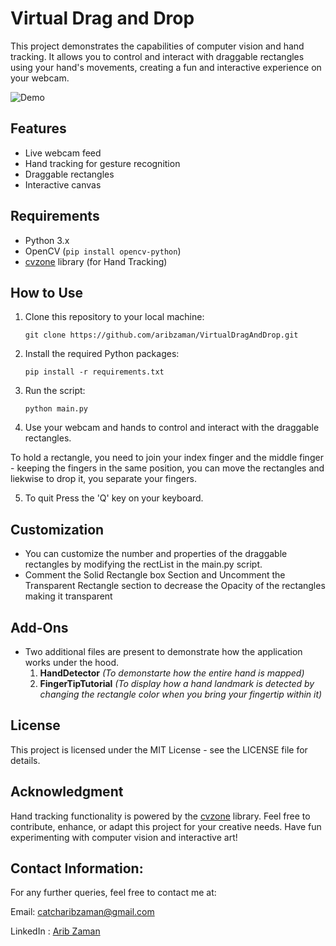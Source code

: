
# Virtual Drag and Drop

This project demonstrates the capabilities of computer vision and hand tracking. It allows you to control and interact with draggable rectangles using your hand's movements, creating a fun and interactive experience on your webcam.

![Demo](demo.gif)

## Features

- Live webcam feed
- Hand tracking for gesture recognition
- Draggable rectangles
- Interactive canvas

## Requirements

- Python 3.x
- OpenCV (`pip install opencv-python`)
- [cvzone](https://github.com/cvzone/cvzone) library (for Hand Tracking)

## How to Use

1. Clone this repository to your local machine:

   ```shell
   git clone https://github.com/aribzaman/VirtualDragAndDrop.git

2. Install the required Python packages:

   ```shell
   pip install -r requirements.txt

3. Run the script:

   ```shell
   python main.py

4. Use your webcam and hands to control and interact with the draggable rectangles.

To hold a rectangle, you need to join your index finger and the middle finger - keeping the fingers in the same position, you can move the rectangles and liekwise to drop it, you separate your fingers.

5. To quit Press the 'Q' key on your keyboard.

## Customization

- You can customize the number and properties of the draggable rectangles by modifying the rectList in the main.py script.
- Comment the Solid Rectangle box Section and Uncomment the Transparent Rectangle section to decrease the Opacity of the rectangles making it transparent

## Add-Ons
- Two additional files are present to demonstrate how the application works under the hood.
   1. **HandDetector** *(To demonstarte how the entire hand is mapped)*
   2. **FingerTipTutorial** *(To display how a hand landmark is detected by changing the rectangle color when you bring your fingertip within it)*

## License

This project is licensed under the MIT License - see the LICENSE file for details.

## Acknowledgment

Hand tracking functionality is powered by the [cvzone](https://github.com/cvzone/cvzone) library.
Feel free to contribute, enhance, or adapt this project for your creative needs. Have fun experimenting with computer vision and interactive art!

## Contact Information:
For any further queries, feel free to contact me at:

Email: catcharibzaman@gmail.com 

LinkedIn : [Arib Zaman](https://www.linkedin.com/in/aribzaman/)